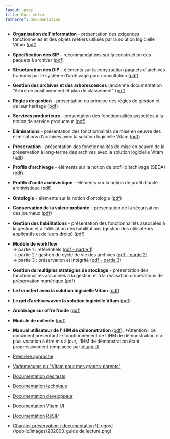 ```yaml
---
layout: page
title: Doc. métier
fatherref: documentation
---
```


* **Organisation de l'information** - présentation des exigences fonctionnelles et des objets métiers utilisés par la solution logicielle Vitam
([pdf](/ressources/DocCourante/autres/fonctionnel/VITAM_Organisation_de_information.pdf))
* **Spécification des SIP** - recommandations sur la construction des paquets
à archiver ([pdf](/ressources/DocCourante/autres/fonctionnel/VITAM_Structuration_des_SIP.pdf))
* **Structuration des DIP** - éléments sur la construction paquets d'archives transmis par le système d’archivage pour consultation
([pdf](/ressources/DocCourante/autres/fonctionnel/VITAM_Structuration_des_DIP.pdf))
* **Gestion des archives et des arborescences** (ancienne documentation "Arbre de positionement et plan de classement"
([pdf](/ressources/DocCourante/autres/fonctionnel/VITAM_Gestion_archives_arborescences.pdf))
* **Règles de gestion** - présentation du principe des règles de gestion et de leur héritage
([pdf](/ressources/DocCourante/autres/fonctionnel/VITAM_Regles_de_gestion.pdf))
* **Services producteurs** - présentation des fonctionnalités associées à la
notion de service producteur ([pdf](/ressources/DocCourante/autres/fonctionnel/VITAM_Services_producteurs.pdf))
* **Eliminations** - présentation des fonctionnalités de mise en oeuvre des éliminations d'archives avec la solution logicielle Vitam ([pdf](/ressources/DocCourante/autres/fonctionnel/VITAM_Eliminations.pdf))
* **Préservation** - présentation des fonctionnalités de mise en oeuvre de la préservation à long-terme des archives avec la solution logicielle Vitam ([pdf](/ressources/DocCourante/autres/fonctionnel/VITAM_Preservation.pdf))
* **Profils d’archivage** - éléments sur la notion de profil d’archivage (SEDA) ([pdf](/ressources/DocCourante/autres/fonctionnel/VITAM_Profils_archivage.pdf))
* **Profils d’unité archivistique** - éléments sur la notion de profil d’unité archivistique ([pdf](/ressources/DocCourante/autres/fonctionnel/VITAM_Profils_unite_archivistique.pdf))
* **Ontologie** - éléments sur la notion d'ontologie ([pdf](/ressources/DocCourante/autres/fonctionnel/VITAM_Ontologie.pdf))
* **Conservation de la valeur probante** - présentation de la sécurisation des journaux ([pdf](/ressources/DocCourante/autres/fonctionnel/VITAM_Conservation_valeur_probante.pdf))
* **Gestion des habilitations** - présentation des fonctionnalités associées à la gestion et à
l’utilisation des habilitations (gestion des utilisateurs applicatifs et de leurs droits) ([pdf](/ressources/DocCourante/autres/fonctionnel/VITAM_Gestion_habilitations.pdf))
* **Modèle de workflow**  
-> partie 1 : référentiels ([pdf - partie 1](/ressources/DocCourante/autres/fonctionnel/VITAM_Modele_de_workflow_part1.pdf))   
-> partie 2 : gestion du cycle de vie des archives ([pdf - partie 2](/ressources/DocCourante/autres/fonctionnel/VITAM_Modele_de_workflow_part2.pdf))      
-> partie 3 : préservation et intégrité ([pdf - partie 3](/ressources/DocCourante/autres/fonctionnel/VITAM_Modele_de_workflow_part3.pdf)) 
* **Gestion de multiples stratégies de stockage** - présentation des fonctionnalités associées à la gestion et à la réalisation d'opérations de préservation numérique ([pdf](/ressources/DocCourante/autres/fonctionnel/VITAM_Multi_strategies.pdf))
* **Le transfert avec la solution logicielle Vitam** ([pdf](/ressources/DocCourante/autres/fonctionnel/VITAM_Transfert.pdf))
* **Le gel d’archives avec la solution logicielle Vitam** ([pdf](/ressources/DocCourante/autres/fonctionnel/VITAM_Gel.pdf))
* **Archivage sur offre froide** ([pdf](/ressources/DocCourante/autres/fonctionnel/Vitam_Archivage_sur_Offre_Froide.pdf))
* **Module de collecte** ([pdf](/ressources/DocCourante/autres/fonctionnel/VITAM_Module_de_collecte.pdf))


* **Manuel utilisateur de l'IHM de démonstration** ([pdf](/ressources/DocCourante/autres/fonctionnel/VITAM_Manuel_utilisateur.pdf)). *Attention : ce document présentant le fonctionnement de l'IHM de démonstration n'a plus vocation à être mis à jour, l'IHM de démonstration étant progressivement remplacée par [Vitam UI](pour_vitamUI.md).


* [Première approche](https://www.programmevitam.fr/pages/documentation/pour_approche_deb/)
* [Vademecums ou "Vitam pour mes grands-parents"](https://www.programmevitam.fr/pages/documentation/vademecums/)
* [Documentation des tests](https://www.programmevitam.fr/pages/documentation/pour_test/)
* [Documentation technique](https://www.programmevitam.fr/pages/documentation/pour_tech/)
* [Documentation développeur](https://www.programmevitam.fr/pages/documentation/pour_dev/)
* [Documentation Vitam UI](https://www.programmevitam.fr/pages/documentation/pour_vitamUI/)
* [Documentation ReSIP](https://www.programmevitam.fr/pages/documentation/resip/)
* [Chantier préservation : documentation](https://www.programmevitam.fr/pages/documentation/sur_chantier_preservation/)
![Logos](/public/images/202003_guide de lecture.png)
